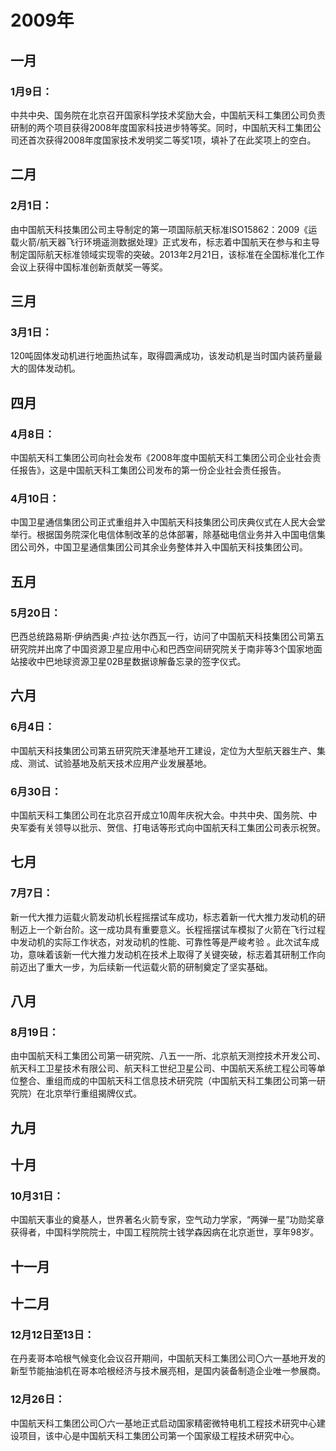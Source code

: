 # 2009年
## 一月
### 1月9日：
中共中央、国务院在北京召开国家科学技术奖励大会，中国航天科工集团公司负责研制的两个项目获得2008年度国家科技进步特等奖。同时，中国航天科工集团公司还首次获得2008年度国家技术发明奖二等奖1项，填补了在此奖项上的空白。
## 二月
### 2月1日：
由中国航天科技集团公司主导制定的第一项国际航天标准ISO15862：2009《运载火箭/航天器飞行环境遥测数据处理》正式发布，标志着中国航天在参与和主导制定国际航天标准领域实现零的突破。2013年2月21日，该标准在全国标准化工作会议上获得中国标准创新贡献奖一等奖。
## 三月
### 3月1日：
120吨固体发动机进行地面热试车，取得圆满成功，该发动机是当时国内装药量最大的固体发动机。
## 四月
### 4月8日：
中国航天科工集团公司向社会发布《2008年度中国航天科工集团公司企业社会责任报告》，这是中国航天科工集团公司发布的第一份企业社会责任报告。
### 4月10日：
中国卫星通信集团公司正式重组并入中国航天科技集团公司庆典仪式在人民大会堂举行。根据国务院深化电信体制改革的总体部署，除基础电信业务并入中国电信集团公司外，中国卫星通信集团公司其余业务整体并入中国航天科技集团公司。
## 五月
### 5月20日：
巴西总统路易斯·伊纳西奥·卢拉·达尔西瓦一行，访问了中国航天科技集团公司第五研究院并出席了中国资源卫星应用中心和巴西空间研究院关于南非等3个国家地面站接收中巴地球资源卫星02B星数据谅解备忘录的签字仪式。
## 六月
### 6月4日：
中国航天科技集团公司第五研究院天津基地开工建设，定位为大型航天器生产、集成、测试、试验基地及航天技术应用产业发展基地。
### 6月30日：
中国航天科工集团公司在北京召开成立10周年庆祝大会。中共中央、国务院、中央军委有关领导以批示、贺信、打电话等形式向中国航天科工集团公司表示祝贺。
## 七月
### 7月7日：
新一代大推力运载火箭发动机长程摇摆试车成功，标志着新一代大推力发动机的研制迈上一个新台阶。这一成功具有重要意义。长程摇摆试车模拟了火箭在飞行过程中发动机的实际工作状态，对发动机的性能、可靠性等是严峻考验 。此次试车成功，意味着该新一代大推力发动机在技术上取得了关键突破，标志着其研制工作向前迈出了重大一步，为后续新一代运载火箭的研制奠定了坚实基础。
## 八月
### 8月19日：
由中国航天科工集团公司第一研究院、八五一一所、北京航天测控技术开发公司、航天科工卫星技术有限公司、航天科工世纪卫星公司、中国航天系统工程公司等单位整合、重组而成的中国航天科工信息技术研究院（中国航天科工集团公司第一研究院）在北京举行重组揭牌仪式。
## 九月
## 十月
### 10月31日：
中国航天事业的奠基人，世界著名火箭专家，空气动力学家，“两弹一星”功勋奖章获得者，中国科学院院士，中国工程院院士钱学森因病在北京逝世，享年98岁。
## 十一月
## 十二月
### 12月12日至13日：
在丹麦哥本哈根气候变化会议召开期间，中国航天科工集团公司〇六一基地开发的新型节能抽油机在哥本哈根经济与技术展亮相，是国内装备制造企业唯一参展商。
### 12月26日：
中国航天科工集团公司〇六一基地正式启动国家精密微特电机工程技术研究中心建设项目，该中心是中国航天科工集团公司第一个国家级工程技术研究中心。
